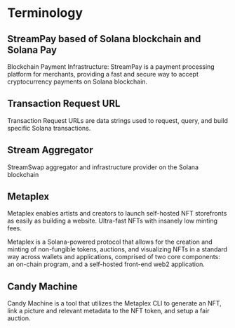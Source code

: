 # Terminology

## StreamPay based of Solana blockchain and Solana Pay

Blockchain Payment Infrastructure: StreamPay is a payment processing platform for merchants, providing a fast and secure way to accept cryptocurrency payments on Solana blockchain.

## Transaction Request URL

Transaction Request URLs are data strings used to request, query, and build specific Solana transactions. 

## Stream Aggregator

StreamSwap aggregator and infrastructure provider on the Solana blockchain

## Metaplex

Metaplex enables artists and creators to launch self-hosted NFT storefronts as easily as building a website. Ultra-fast NFTs with insanely low minting fees.

Metaplex is a Solana-powered protocol that allows for the creation and minting of non-fungible tokens, auctions, and visualizing NFTs in a standard way across wallets and applications, comprised of two core components: an on-chain program, and a self-hosted front-end web2 application.

## Candy Machine

Candy Machine is a tool that utilizes the Metaplex CLI to generate an NFT, link a picture and relevant metadata to the NFT token, and setup a fair auction.
